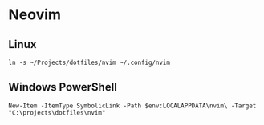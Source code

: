 # Neovim

## Linux

```
ln -s ~/Projects/dotfiles/nvim ~/.config/nvim
```

## Windows PowerShell

```
New-Item -ItemType SymbolicLink -Path $env:LOCALAPPDATA\nvim\ -Target "C:\projects\dotfiles\nvim"
```
